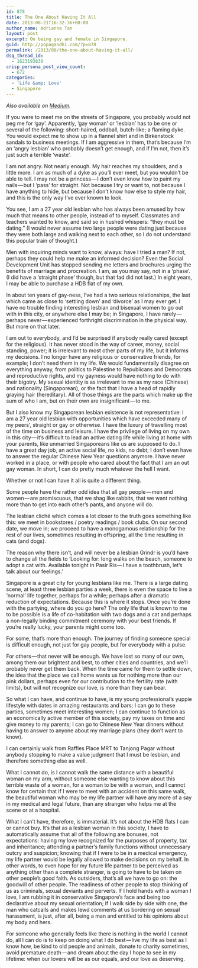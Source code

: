 ```yaml
---
id: 878
title: The One About Having It All
date: 2013-08-21T16:32:36+00:00
author_name: Adrianna Tan
layout: post
excerpt: On being gay and female in Singapore.
guid: http://popagandhi.com/?p=878
permalink: /2013/08/the-one-about-having-it-all/
dsq_thread_id:
  - 1623193830
crisp_persona_post_view_count:
  - 672
categories:
  - 'Life &amp; Love'
  - Singapore
---
```

_Also available on [Medium](https://medium.com/gender-justice-feminism/8c995b098f41)._

If you were to meet me on the streets of Singapore, you probably would not peg me for ‘gay’. Apparently, ‘gay woman’ or ‘lesbian’ has to be one or several of the following: short-haired, oddball, butch-like; a flaming dyke. You would expect me to show up in a flannel shirt and in Birkenstock sandals to business meetings. If I am aggressive in them, that’s because I’m an ‘angry lesbian’ who probably doesn’t get enough, and if I’m not, then it’s just such a terrible ‘waste’.

I am not angry. Not nearly enough. My hair reaches my shoulders, and a little more. I am as much of a dyke as you’ll ever meet, but you wouldn’t be able to tell. I may not be a princess — I don’t even know how to paint my nails — but I ‘pass’ for straight. Not because I try or want to, not because I have anything to hide, but because I don’t know how else to style my hair, and this is the only way I’ve ever known to look.

You see, I am a 27 year old lesbian who has always been amused by how much that means to other people, instead of to myself. Classmates and teachers wanted to know, and said so in hushed whispers: “they must be dating.” (I would never assume two large people were dating just because they were both large and walking next to each other, so I do not understand this popular train of thought.)

Men with inquiring minds want to know, always: have I tried a man? If not, perhaps they could help me make an informed decision? Even the Social Development Unit has stopped sending me letters and brochures urging the benefits of marriage and procreation. I am, as you may say, not in a ‘phase’. (I did have a ‘straight phase’ though, but that fad did not last.) In eight years, I may be able to purchase a HDB flat of my own.

In about ten years of gay-ness, I’ve had a two serious relationships, the last which came as close to ‘settling down’ and ‘divorce’ as I may ever get. I have no trouble finding interesting lesbian and bisexual women to go out with in this city, or anywhere else I may be; in Singapore, I have rarely — perhaps never — experienced forthright discrimination in the physical way. But more on that later.

I am out to everybody, and I’d be surprised if anybody really cared (except for the religious). It has never stood in the way of career, money, social standing, power; it is irrelevant to most other parts of my life, but it informs my decisions. I no longer have any religious or conservative friends, for example; I don’t need them in my life. We would fundamentally disagree on everything anyway, from politics to Palestine to Republicans and Democrats and reproductive rights, and my gayness would have nothing to do with their bigotry. My sexual identity is as irrelevant to me as my race (Chinese) and nationality (Singaporean), or the fact that I have a head of rapidly graying hair (hereditary). All of those things are the parts which make up the sum of who I am, but on their own are insignificant — to me.

But I also know my Singaporean lesbian existence is not representative: I am a 27 year old lesbian with opportunities which have exceeded many of my peers’, straight or gay or otherwise. I have the luxury of travelling most of the time on business and leisure. I have the privilege of living on my own in this city — it’s difficult to lead an active dating life while living at home with your parents, like unmarried Singaporeans like us are supposed to do. I have a great day job, an active social life, no kids, no debt; I don’t even have to answer the regular Chinese New Year questions anymore. I have never worked in a place, or with people who cared about the fact that I am an out gay woman. In short, I can do pretty much whatever the hell I want.

Whether or not I can have it all is quite a different thing.

Some people have the rather odd idea that all gay people — men and women — are promiscuous, that we shag like rabbits, that we want nothing more than to get into each other’s pants, and anyone will do.

The lesbian cliché which comes a lot closer to the truth goes something like this: we meet in bookstores / poetry readings / book clubs. On our second date, we move in; we proceed to have a monogamous relationship for the rest of our lives, sometimes resulting in offspring, all the time resulting in cats (and dogs).

The reason why there isn’t, and will never be a lesbian Grindr is you’d have to change all the fields to ‘Looking for: long walks on the beach, someone to adopt a cat with. Available tonight in Pasir Ris — I have a toothbrush, let’s talk about our feelings.’

Singapore is a great city for young lesbians like me. There is a large dating scene, at least three lesbian parties a week, there is even the space to live a ‘normal’ life together, perhaps for a while; perhaps after a dramatic reduction of expectations. Because this is where it stops. Once you’re done with the partying, where do you go here? The only life that is known to me to be possible is a life of co-habitation with two dogs and a cat and perhaps a non-legally binding commitment ceremony with your best friends. If you’re really lucky, your parents might come too.

For some, that’s more than enough. The journey of finding someone special is difficult enough, not just for gay people, but for everybody with a pulse.

For others — that never will be enough. We have lost so many of our own, among them our brightest and best, to other cities and countries, and we’ll probably never get them back. When the time came for them to settle down, the idea that the place we call home wants us for nothing more than our pink dollars, perhaps even for our contribution to the fertility rate (with limits), but will not recognize our love, is more than they can bear.

So what I can have, and continue to have, is my young professional’s yuppie lifestyle with dates in amazing restaurants and bars; I can go to these parties, sometimes meet interesting women; I can continue to function as an economically active member of this society, pay my taxes on time and give money to my parents; I can go to Chinese New Year dinners without having to answer to anyone about my marriage plans (they don’t want to know).

I can certainly walk from Raffles Place MRT to Tanjong Pagar without anybody stopping to make a value judgment that I must be lesbian, and therefore something else as well.

What I cannot do, is I cannot walk the same distance with a beautiful woman on my arm, without someone else wanting to know about this terrible waste of a woman, for a woman to be with a woman, and I cannot know for certain that if I were to meet with an accident on this same walk, the beautiful woman who may be my life partner will have any more of a say in my medical and legal future, than any stranger who helps me at the scene or at a hospital.

What I can’t have, therefore, is immaterial. It’s not about the HDB flats I can or cannot buy. It’s that as a lesbian woman in this society, I have to automatically assume that all of the following are bonuses, not expectations: having my love recognized for the purposes of property, tax and inheritance; attending a partner’s family functions without unnecessary outcry and suspicion; knowing that if I were to be in a medical emergency, my life partner would be legally allowed to make decisions on my behalf. In other words, to even hope for my future life partner to be perceived as anything other than a complete stranger, is going to have to be taken on other people’s good faith. As outsiders, that’s all we have to go on: the goodwill of other people. The readiness of other people to stop thinking of us as criminals, sexual deviants and perverts. If I hold hands with a woman I love, I am rubbing it in conservative Singapore’s face and being too declarative about my sexual orientation; if I walk side by side with one, the man who catcalls and makes lewd comments at us bordering on sexual harassment, is just, after all, being a man and entitled to his opinions about my body and hers.

For someone who generally feels like there is nothing in the world I cannot do, all I can do is to keep on doing what I do best — live my life as best as I know how, be kind to old people and animals, donate to charity sometimes, avoid premature death — and dream about the day I hope to see in my lifetime: when our lovers will be as our equals, and our love as deserving.
